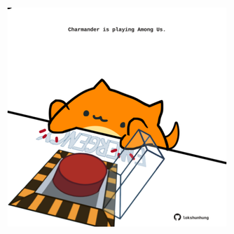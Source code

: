 <!-- built at 25/12/2023, 04:00:44 UTC -->
<p align="center">
  <img width="500" height="500" src="./ReadmeImage.svg">
</p>
